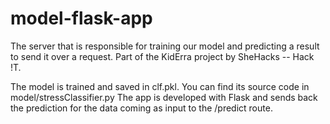 # model-flask-app
The server that is responsible for training our model and predicting a result to send it over a request.
Part of the KidErra project by SheHacks -- Hack !T.

The model is trained and saved in clf.pkl. You can find its source code in model/stressClassifier.py
The app is developed with Flask and sends back the prediction for the data coming as input to the /predict route.

